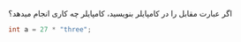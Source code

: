 اگر عبارت مقابل را در کامپایلر بنویسید، کامپایلر چه کاری انجام میدهد؟
```java
int a = 27 * "three";
```
